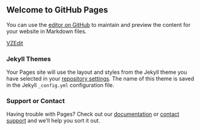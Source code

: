 ## Welcome to GitHub Pages

You can use the [editor on GitHub](https://github.com/pete-cain/VZEdit/edit/gh-pages/index.md) to maintain and preview the content for your website in Markdown files.

[VZEdit](https://github.com/pete-cain/VZEdit/blob/master/VZEdit.html)

### Jekyll Themes

Your Pages site will use the layout and styles from the Jekyll theme you have selected in your [repository settings](https://github.com/pete-cain/VZEdit/settings). The name of this theme is saved in the Jekyll `_config.yml` configuration file.

### Support or Contact

Having trouble with Pages? Check out our [documentation](https://docs.github.com/categories/github-pages-basics/) or [contact support](https://github.com/contact) and we’ll help you sort it out.
